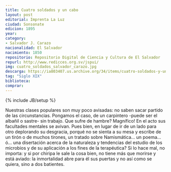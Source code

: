 ```yaml
---
title: Cuatro soldados y un cabo
layout: post
editorial: Imprenta La Luz
ciudad: Sonsonate
edicion: 1895
year: 
category:
- Salvador J. Carazo
nacionalidad: El Salvador
nacimiento: 1850
repositorio: Repositorio Digital de Ciencia y Cultura de El Salvador
repurl: http://www.redicces.org.sv/jspui/
img: cuatro_soldados_salvador_carazo.jpg
descarga: https://ia803407.us.archive.org/34/items/cuatro-soldados-y-un-cabo/Cuatro%20soldados%20y%20un%20cabo.pdf
tag: "Siglo XIX"
biblioteca: 
comprar: 
---
```

{% include JB/setup %}

Nuestras clases populares son muy poco avisadas: no saben sacar partido de las circunstancias. Pongamos el caso, de un carpintero -puede ser el albañil o sastre- sin trabajo. Que sufre de hambre? Magnífico! En el acto sus facultades mentales se avivan. Pues bien, en lugar de ir de un lado para otro deplorando su desgracia, porqué no se sienta a su mesa y escribe de un tirón o de muchos tirones, un tratado sobre Namismática... un poema... ó... una disertación acerca de la naturaleza y tendencias del estudio de los microbios y de su aplicación a los fines de la terapéutica? Si lo hace mal, no importa: y si por chiripa le sale la cosa bien, no tiene más que morirse y está aviado: la inmortalidad abre para él sus puertas y no así como se quiera, sino a dos batientes.
